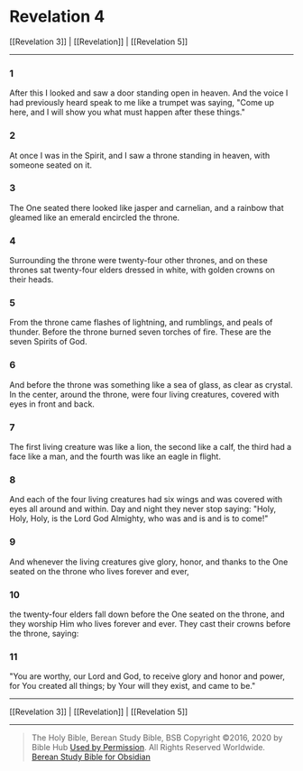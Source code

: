 # Revelation 4

[[Revelation 3]] | [[Revelation]] | [[Revelation 5]]

---

### 1
After this I looked and saw a door standing open in heaven. And the voice I had previously heard speak to me like a trumpet was saying, "Come up here, and I will show you what must happen after these things."

### 2
At once I was in the Spirit, and I saw a throne standing in heaven, with someone seated on it.

### 3
The One seated there looked like jasper and carnelian, and a rainbow that gleamed like an emerald encircled the throne.

### 4
Surrounding the throne were twenty-four other thrones, and on these thrones sat twenty-four elders dressed in white, with golden crowns on their heads.

### 5
From the throne came flashes of lightning, and rumblings, and peals of thunder. Before the throne burned seven torches of fire. These are the seven Spirits of God.

### 6
And before the throne was something like a sea of glass, as clear as crystal. In the center, around the throne, were four living creatures, covered with eyes in front and back.

### 7
The first living creature was like a lion, the second like a calf, the third had a face like a man, and the fourth was like an eagle in flight.

### 8
And each of the four living creatures had six wings and was covered with eyes all around and within. Day and night they never stop saying: "Holy, Holy, Holy, is the Lord God Almighty, who was and is and is to come!"

### 9
And whenever the living creatures give glory, honor, and thanks to the One seated on the throne who lives forever and ever,

### 10
the twenty-four elders fall down before the One seated on the throne, and they worship Him who lives forever and ever. They cast their crowns before the throne, saying:

### 11
"You are worthy, our Lord and God, to receive glory and honor and power, for You created all things; by Your will they exist, and came to be."

---

[[Revelation 3]] | [[Revelation]] | [[Revelation 5]]

---

> The Holy Bible, Berean Study Bible, BSB
> Copyright &copy;2016, 2020 by Bible Hub
> [Used by Permission](https://berean.bible/terms.htm). All Rights Reserved Worldwide.
> [Berean Study Bible for Obsidian](https://github.com/gapmiss/berean-study-bible-for-obsidian)</small>

